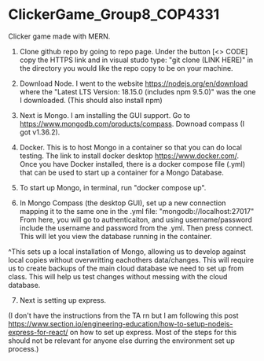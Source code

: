 # ClickerGame_Group8_COP4331
Clicker game made with MERN.

1) Clone github repo by going to repo page. Under the button [<> CODE] copy the HTTPS link and in visual studo type:
    "git clone (LINK HERE)"
in the directory you would like the repo copy to be on your machine.

2) Download Node. I went to the website https://nodejs.org/en/download where the "Latest LTS Version: 18.15.0 (includes npm 9.5.0)" was the one I downloaded. (This should also install npm)

3) Next is Mongo. I am installing the GUI support. Go to https://www.mongodb.com/products/compass. Downoad compass (I got v1.36.2).

4) Docker. This is to host Mongo in a container so that you can do local testing. The link to install docker desktop https://www.docker.com/. Once you have Docker installed, there is a docker compose file (.yml) that can be used to start up a container for a Mongo Database.

5) To start up Mongo, in terminal, run "docker compose up".

6) In Mongo Compass (the desktop GUI), set up a new connection mapping it to the same one in the .yml file:
    "mongodb://localhost:27017"
From here, you will go to authenticaiton, and using username/password include the username and password from the .yml. Then press connect. This will let you view the database running in the container.

^This sets up a local installation of Mongo, allowing us to develop against local copies without overwritting eachothers data/changes. This will require us to create backups of the main cloud database we need to set up from class. This will help us test changes without messing with the cloud database.


7) Next is setting up express. 

(I don't have the instructions from the TA rn but I am following this post https://www.section.io/engineering-education/how-to-setup-nodejs-express-for-react/ on how to set up express. Most of the steps for this should not be relevant for anyone else durring the environment set up process.)
